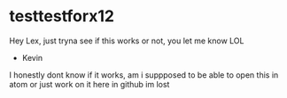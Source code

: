 # testtestforx12

Hey Lex, just tryna see if this works or not, you let me know LOL
- Kevin

I honestly dont know if it works, am i suppposed to be able to open this in atom or just work on it here in github im lost
